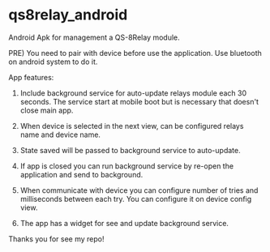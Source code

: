 # qs8relay_android
Android Apk for management a QS-8Relay module.


PRE) You need to pair with device before use the application. Use bluetooth on android system to do it.

App features:

1) Include background service for auto-update relays module each 30 seconds. The service start at mobile boot but is necessary that doesn't close main app.

2) When device is selected in the next view, can be configured relays name and device name.

3) State saved will be passed to background service to auto-update.

4) If app is closed you can run background service by re-open the application and send to background.

5) When communicate with device you can configure number of tries and milliseconds between each try. You can configure it on device config view.

6) The app has a widget for see and update background service.

Thanks you for see my repo!

